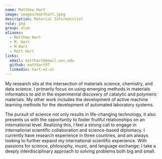 ```yaml
---
name: Matthew Hart
image: images/matthart.jpeg
description: Material Informaticist
role: phd
group: alum
aliases:
  - Matthew Hart
  - M. Hart
  - M Hart
  - Matt Hart
links:
  email: matthart@email.unc.edu
  github: matthart97
  linkedin: hart-et-al
---
```


My research sits at the intersection of materials science, chemistry, and data science. I primarily focus on using emerging methods in materials informatics to aid in the experimental discovery of catalytic and polymeric materials. My other work includes the development of active machine learning methods for the development of automated laboratory systems.

The pursuit of science not only results in life-changing technology, it also presents us with the opportunity to foster fruitful relationships on an international level. Realizing this, I feel a strong call to engage in international scientific collaboration and science-based diplomacy. I currently have research experience in three countries, and am always looking to further expand my international scientific experience.
With passions for science, philosophy, music, and language exchange; I take a deeply interdisciplinary approach to solving problems both big and small.

